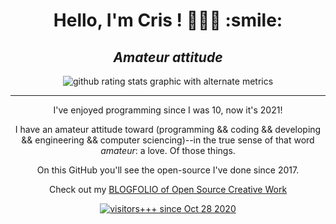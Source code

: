 <h1 align=center>Hello, I'm Cris ! 👋👋👋 :smile:</h1>
<h2 align=center><i>Amateur attitude</i></h2>


<p align=center>
  <img align=center alt="github rating stats graphic with alternate metrics" src="https://github-readme-stats.vercel.app/api?username=i5ik&show_icons=true&theme=blueberry&hide_border=true&count_private=true">
</p>

<hr>


<p align=center>
  I've enjoyed programming since I was 10, now it's 2021!
<p align=center>
  I have an amateur attitude toward (programming && coding && developing && engineering && computer sciencing)--in the true sense of that word <i>amateur</i>: a love. Of those things.
<p align=center>
  On this GitHub you'll see the open-source I've done since 2017.
<p align=center>
  Check out my <a href=https://github.com/i5ik/Blogfolio>BLOGFOLIO of Open Source Creative Work</a>
<p align=center>
  <a href=https://hits.seeyoufarm.com target=_blank><img alt="visitors+++ since Oct 28 2020" src=https://hits.seeyoufarm.com/api/count/incr/badge.svg?url=https%3A%2F%2Fgithub.com%2Fc9fe&count_bg=%2379C83D&title_bg=%23555555&icon=&icon_color=%23E7E7E7&title=%28today%2Ftotal%29%20visitors%2B%2B%2B%20since%20Oct%2028%202020&edge_flat=false>
</p>
